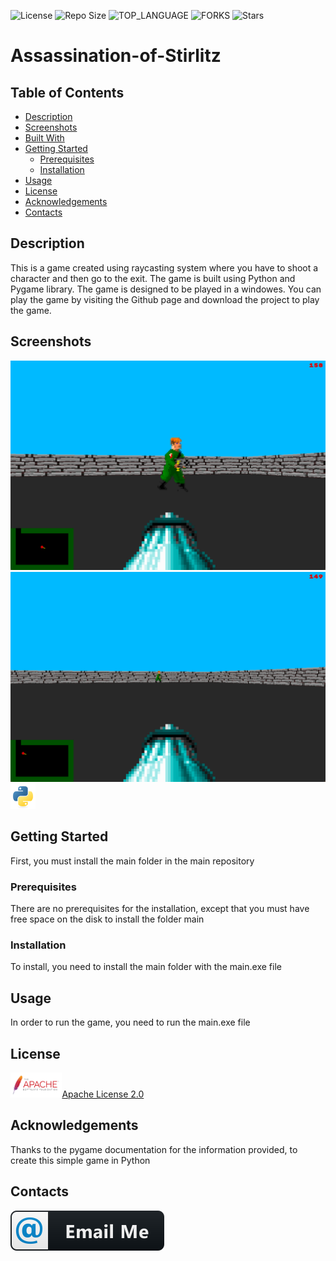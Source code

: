 ![License](https://img.shields.io/github/license/uShutka/Assassination-of-Stirlitz.svg?style=for-the-badge) ![Repo Size](https://img.shields.io/github/languages/code-size/uShutka/Assassination-of-Stirlitz.svg?style=for-the-badge) ![TOP_LANGUAGE](https://img.shields.io/github/languages/top/uShutka/Assassination-of-Stirlitz.svg?style=for-the-badge) ![FORKS](https://img.shields.io/github/forks/uShutka/Assassination-of-Stirlitz.svg?style=for-the-badge&social) ![Stars](https://img.shields.io/github/stars/uShutka/Assassination-of-Stirlitz.svg?style=for-the-badge)
    
# Assassination-of-Stirlitz

## Table of Contents

- [Description](#description)
- [Screenshots](#screenshots)
- [Built With](#built-with)
- [Getting Started](#getting-started)
  - [Prerequisites](#prerequisites)
  - [Installation](#installation)
- [Usage](#usage)
- [License](#license)
- [Acknowledgements](#acknowledgements)
- [Contacts](#contacts)

## Description

This is a game created using raycasting system where you have to shoot a character and then go to the exit. The game is built using Python and Pygame library. The game is designed to be played in a windowes. You can play the game by visiting the Github page and download the project to play the game.

## Screenshots

<img src="https://github.com/uShutka/Assassination-of-Stirlitz/blob/main/example_imgs/f_img.png?raw=true" />
<img src="https://github.com/uShutka/Assassination-of-Stirlitz/blob/main/example_imgs/s_img.png?raw=true" />
<a href="https://www.python.org/"><img src="https://raw.githubusercontent.com/devicons/devicon/master/icons/python/python-original.svg" height="40px" width="40px" /></a>

## Getting Started

First, you must install the main folder in the main repository

### Prerequisites

There are no prerequisites for the installation, except that you must have free space on the disk to install the folder main

### Installation

To install, you need to install the main folder with the main.exe file

## Usage

In order to run the game, you need to run the main.exe file


## License

<a href="https://choosealicense.com/licenses/apache-2.0/"><img src="https://raw.githubusercontent.com/johnturner4004/readme-generator/master/src/components/assets/images/apache.svg" height=40 />Apache License 2.0</a>

## Acknowledgements

Thanks to the pygame documentation for the information provided, to create this simple game in Python

## Contacts

<a href="mailto:acosinov@bk.ru"><img src=https://raw.githubusercontent.com/johnturner4004/readme-generator/master/src/components/assets/images/email_me_button_icon_151852.svg /></a>